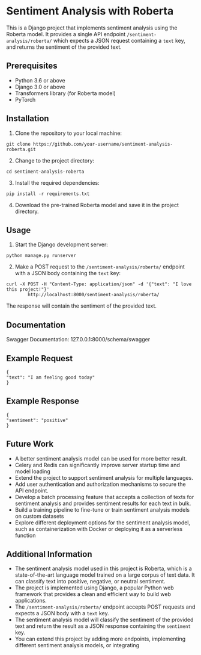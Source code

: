 <h1>Sentiment Analysis with Roberta</h1>

<p>This is a Django project that implements sentiment analysis using the Roberta model. It provides a single API endpoint
    <code>/sentiment-analysis/roberta/</code> which expects a JSON request containing a <code>text</code> key, and returns
    the sentiment of the provided text.</p>

<h2>Prerequisites</h2>

<ul>
    <li>Python 3.6 or above</li>
    <li>Django 3.0 or above</li>
    <li>Transformers library (for Roberta model)</li>
    <li>PyTorch</li>
</ul>

<h2>Installation</h2>

<ol>
    <li>Clone the repository to your local machine:</li>
</ol>

<pre><code>git clone https://github.com/your-username/sentiment-analysis-roberta.git</code></pre>

<ol start="2">
    <li>Change to the project directory:</li>
</ol>

<pre><code>cd sentiment-analysis-roberta</code></pre>

<ol start="3">
    <li>Install the required dependencies:</li>
</ol>

<pre><code>pip install -r requirements.txt</code></pre>

<ol start="4">
    <li>Download the pre-trained Roberta model and save it in the project directory.</li>
</ol>

<h2>Usage</h2>

<ol>
    <li>Start the Django development server:</li>
</ol>

<pre><code>python manage.py runserver</code></pre>

<ol start="2">
    <li>Make a POST request to the <code>/sentiment-analysis/roberta/</code> endpoint with a JSON body containing the
        <code>text</code> key:</li>
</ol>

<pre><code>curl -X POST -H "Content-Type: application/json" -d '{"text": "I love this project!"}'
        http://localhost:8000/sentiment-analysis/roberta/</code></pre>

<p>The response will contain the sentiment of the provided text.</p>

<h2>Documentation</h2>

<p> Swagger Documentation: <a>127.0.0.1:8000/schema/swagger </p>

<h2>Example Request</h2>

<pre><code>{
"text": "I am feeling good today"
}</code></pre>

<h2>Example Response</h2>

<pre><code>{
"sentiment": "positive"
}</code></pre>

<h2>Future Work</h2>

<ul>
    <li>A better sentiment analysis model can be used for more better result.</li>
    <li>Celery and Redis can significantly improve server startup time and model loading</li>
    <li>Extend the project to support sentiment analysis for multiple languages.</li>
    <li>Add user authentication and authorization mechanisms to secure the API endpoint.</li>
    <li>Develop a batch processing feature that accepts a collection of texts for sentiment analysis and provides sentiment results for each text in bulk.</li>
    <li>Build a training pipeline to fine-tune or train sentiment analysis models on custom datasets</li>
    <li>Explore different deployment options for the sentiment analysis model, such as containerization with Docker or deploying it as a serverless function</li>
</ul>

<h2>Additional Information</h2>

<ul>
    <li>The sentiment analysis model used in this project is Roberta, which is a state-of-the-art language model trained
        on a large corpus of text data. It can classify text into positive, negative, or neutral sentiment.</li>
    <li>The project is implemented using Django, a popular Python web framework that provides a clean and efficient way
        to build web applications.</li>
    <li>The <code>/sentiment-analysis/roberta/</code> endpoint accepts POST requests and expects a JSON body with a
        <code>text</code> key.</li>
    <li>The sentiment analysis model will classify the sentiment of the provided text and return the result as a JSON
        response containing the <code>sentiment</code> key.</li>
    <li>You can extend this project by adding more endpoints, implementing different sentiment analysis models, or
        integrating
    </li>
</ul>

